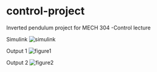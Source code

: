 # control-project
Inverted pendulum project for MECH 304 -Control lecture

Simulink
![simulink](https://github.com/user-attachments/assets/215731fd-dc1e-42aa-a902-5c2098671bd1)

Output 1
![figure1](https://github.com/user-attachments/assets/12c7ff32-9b48-47d1-a63a-384f295d6540)

Output 2
![figure2](https://github.com/user-attachments/assets/468b7b4b-cc95-4376-802b-2180fb6b7600)
